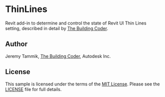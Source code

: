 # ThinLines
Revit add-in to determine and control the state of Revit UI Thin Lines setting, described in detail by [The Building Coder](http://thebuildingcoder.typepad.com).


## Author

Jeremy Tammik, [The Building Coder](http://thebuildingcoder.typepad.com), Autodesk Inc.


## License

This sample is licensed under the terms of the [MIT License](http://opensource.org/licenses/MIT). Please see the [LICENSE](LICENSE) file for full details.

